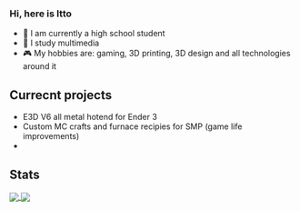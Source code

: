 ### **Hi, here is Itto**

- 🏫 I am currently a high school student
- 📖 I study multimedia
- 🎮 My hobbies are: gaming, 3D printing, 3D design and all technologies around it

## Currecnt projects
- E3D V6 all metal hotend for Ender 3
- Custom MC crafts and furnace recipies for SMP (game life improvements)
- 

## Stats
<a href="https://github.com/IttoHaru">
  <img align="center" src="https://github-readme-stats.vercel.app/api?username=IttoHaru&show_icons=true&theme=codeSTACKr" />
</a>
<a href="https://github.com/IttoHaru">
  <img align="center" src="https://github-readme-stats.vercel.app/api/top-langs/?username=IttoHaru&theme=codeSTACKr" />
</a>
